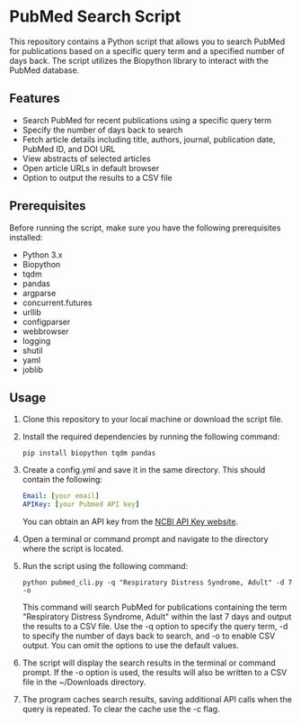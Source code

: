 # PubMed Search Script

This repository contains a Python script that allows you to search PubMed for publications based on a specific query term and a specified number of days back. The script utilizes the Biopython library to interact with the PubMed database.

## Features

- Search PubMed for recent publications using a specific query term
- Specify the number of days back to search
- Fetch article details including title, authors, journal, publication date, PubMed ID, and DOI URL
- View abstracts of selected articles
- Open article URLs in default browser
- Option to output the results to a CSV file

## Prerequisites

Before running the script, make sure you have the following prerequisites installed:

- Python 3.x
- Biopython
- tqdm
- pandas
- argparse
- concurrent.futures
- urllib
- configparser
- webbrowser
- logging
- shutil
- yaml
- joblib 

## Usage

1. Clone this repository to your local machine or download the script file.
2. Install the required dependencies by running the following command:

   ```shell
   pip install biopython tqdm pandas

3. Create a config.yml and save it in the same directory. This should contain the following:

   ```yaml
   Email: [your email]
   APIKey: [your Pubmed API key]
   ```
   You can obtain an API key from the [NCBI API Key website](https://ncbiinsights.ncbi.nlm.nih.gov/2017/11/02/new-api-keys-for-the-e-utilities/).
6. Open a terminal or command prompt and navigate to the directory where the script is located.
7. Run the script using the following command:

   ```shell
   python pubmed_cli.py -q "Respiratory Distress Syndrome, Adult" -d 7 -o
   ```
   This command will search PubMed for publications containing the term "Respiratory Distress Syndrome, Adult" within the last 7 days and output the results to a CSV file.
   Use the -q option to specify the query term, -d to specify the number of days back to search, and -o to enable CSV output. You can omit the options to use the default values.
8. The script will display the search results in the terminal or command prompt. If the -o option is used, the results will also be written to a CSV file in the ~/Downloads directory.
9. The program caches search results, saving additional API calls when the query is repeated. To clear the cache use the -c flag.
